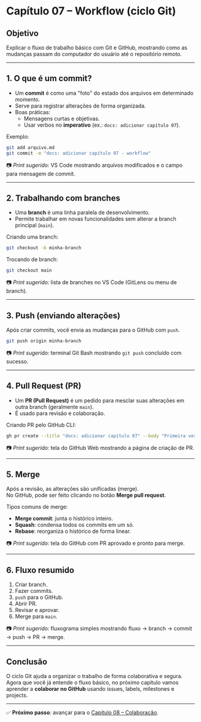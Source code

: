 # Capítulo 07 – Workflow (ciclo Git)

## Objetivo
Explicar o fluxo de trabalho básico com Git e GitHub, mostrando como as mudanças passam do computador do usuário até o repositório remoto.  

---

## 1. O que é um commit?
- Um **commit** é como uma "foto" do estado dos arquivos em determinado momento.  
- Serve para registrar alterações de forma organizada.  
- Boas práticas:
  - Mensagens curtas e objetivas.
  - Usar verbos no **imperativo** (ex.: `docs: adicionar capítulo 07`).  

Exemplo:
```bash
git add arquivo.md
git commit -m "docs: adicionar capítulo 07 - workflow"
```

📷 *Print sugerido:* VS Code mostrando arquivos modificados e o campo para mensagem de commit.  

---

## 2. Trabalhando com branches
- Uma **branch** é uma linha paralela de desenvolvimento.  
- Permite trabalhar em novas funcionalidades sem alterar a branch principal (`main`).  

Criando uma branch:
```bash
git checkout -b minha-branch
```

Trocando de branch:
```bash
git checkout main
```

📷 *Print sugerido:* lista de branches no VS Code (GitLens ou menu de branch).  

---

## 3. Push (enviando alterações)
Após criar commits, você envia as mudanças para o GitHub com `push`.  

```bash
git push origin minha-branch
```

📷 *Print sugerido:* terminal Git Bash mostrando `git push` concluído com sucesso.  

---

## 4. Pull Request (PR)
- Um **PR (Pull Request)** é um pedido para mesclar suas alterações em outra branch (geralmente `main`).  
- É usado para revisão e colaboração.  

Criando PR pelo GitHub CLI:
```bash
gh pr create --title "docs: adicionar capítulo 07" --body "Primeira versão do workflow"
```

📷 *Print sugerido:* tela do GitHub Web mostrando a página de criação de PR.  

---

## 5. Merge
Após a revisão, as alterações são unificadas (merge).  
No GitHub, pode ser feito clicando no botão **Merge pull request**.  

Tipos comuns de merge:
- **Merge commit**: junta o histórico inteiro.  
- **Squash**: condensa todos os commits em um só.  
- **Rebase**: reorganiza o histórico de forma linear.  

📷 *Print sugerido:* tela do GitHub com PR aprovado e pronto para merge.  

---

## 6. Fluxo resumido
1. Criar branch.  
2. Fazer commits.  
3. `push` para o GitHub.  
4. Abrir PR.  
5. Revisar e aprovar.  
6. Merge para `main`.  

📷 *Print sugerido:* fluxograma simples mostrando fluxo → branch → commit → push → PR → merge.  

---

## Conclusão
O ciclo Git ajuda a organizar o trabalho de forma colaborativa e segura.  
Agora que você já entende o fluxo básico, no próximo capítulo vamos aprender a **colaborar no GitHub** usando issues, labels, milestones e projects.  

---

✅ **Próximo passo**: avançar para o [Capítulo 08 – Colaboração](./08-colaboracao.md).
